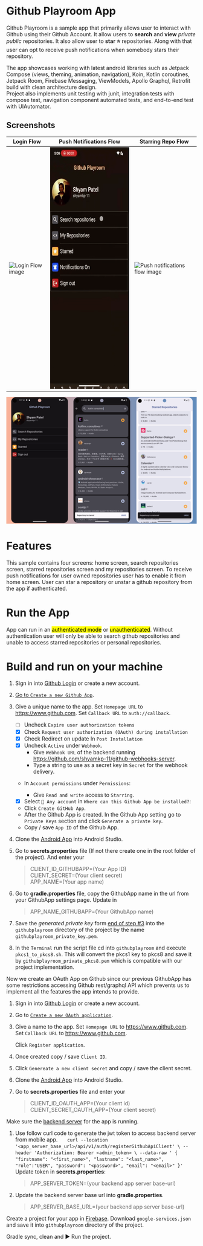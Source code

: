 Github Playroom App
==================
Github Playroom is a sample app that primarily allows user to interact with Github using their Github Account.
It allow users to **search** and **view** _private_ _public_ repositories. It also allow user to **star ⭐️** repositories. Along with that user can opt to receive push notifications when somebody stars their repository. 

The app showcases working with latest android libraries such as Jetpack Compose (views, theming, animation, navigation), Koin, Kotlin coroutines, Jetpack Room, Firebase Messaging, ViewModels, Apollo Graphql, Retrofit build with clean architecture design.  
Project also implements unit testing with junit, integration tests with compose test, navigation component automated tests, and end-to-end test with UIAutomator. 

## Screenshots
| Login Flow                                                                                          | Push Notifications Flow                                                                                                  | Starring Repo Flow                                                                                           |
|-----------------------------------------------------------------------------------------------------|--------------------------------------------------------------------------------------------------------------------------|--------------------------------------------------------------------------------------------------------------|
| <img src="docs/GithubPlayroom%20login%20flow.gif" width="291" height="640" alt="Login Flow image"/> | <img src="docs/GithubPlayroom%20push%20notifications.gif" width="291" height="640" alt="Push notifications flow image"/> | <img src="docs/GithubPlayroom%20starring.gif" width="291" height="640" alt="Push notifications flow image"/> |

[//]: # (![Login Flow]&#40;docs/GithubPlayroom%20login%20flow.gif "Login Flow"&#41;)
![Screenshot showing Home screen, Search repos screen and Starred repos screen](docs/Screenshots.png "Screenshot showing Home screen, Search repos screen and Starred repos screen")

# Features
This sample contains four screens: home screen, search repositories screen, starred repositories screen and my repositories screen.
To receive push notifications for user owned repositories user has to enable it from home screen. 
User can star a repository or unstar a github repository from the app if authenticated.

# Run the App
App can run in an <mark>authenticated mode</mark> or <mark>unauthenticated</mark>. Without authentication user will only be able to search github repositories and unable to access starred repositories or personal repositories. 

# Build and run on your machine 


1. Sign in into [Github Login](https://github.com/login) or create a new account.
2. [Go to `Create a new Github App`](https://github.com/settings/apps/new).
3. Give a unique name to the app. Set `Homepage URL` to https://www.github.com. Set `Callback URL` to `auth://callback`.

   - [ ] Uncheck `Expire user authorization tokens`
   - [x] Check `Request user authorization (OAuth) during installation`
   - [x] Check Redirect on update In `Post Installation` 
   - [x] Uncheck `Active` under `Webhook`.
     - Give `Webhook URL` of the backend running https://github.com/shyamkp-11/github-webhooks-server.
     - Type a string to use as a secret key in `Secret` for the webhook delivery.
   - In `Account permissions` under `Permissions`:

     - Give `Read and write` access to `Starring`.

   - [x] Select `🔘 Any account` in `Where can this Github App be installed?`:
     
   - Click `Create GitHub App`.
   - <a id="step"> </a>After the Github App is created. In the Github App setting go to `Private Keys` section and click `Generate a private key`. 
   - Copy / save `App ID` of the Github App.
4. Clone the [Android App](https://github.com/shyamkp-11/GithubPlayroom) into Android Studio.
5. Go to **secrets.properties** file (If not there create one in the root folder of the project). And enter your
    >CLIENT_ID_GITHUBAPP=(Your App ID)  
    CLIENT_SECRET=(Your client secret)  
    APP_NAME=(Your app name)
6. Go to **gradle.properties** file, copy the GithubApp name in the url from your GithubApp settings page. Update in
   > APP_NAME_GITHUBAPP=(Your GithubApp name)
7. Save the _generated private key_ form [end of step #3](#step) into the `githubplayroom` directory of the project by the name `githubplayroom_private_key.pem`.
8. In the `Terminal` run the script file cd into `githubplayroom` and execute `pkcs1_to_pkcs8.sh`.
   This will convert the pkcs1 key to pkcs8 and save it by `githubplayroom_private_pkcs8.pem` which is compatible with our project implementation.
   

Now we create an OAuth App on Github since our previous GithubApp has some restrictions accessing 
Github rest/graphql API which prevents us to implement all the features the app intends to provide.

1. Sign in into [Github Login](https://github.com/login) or create a new account.
2. Go to [`Create a new OAuth application`](https://github.com/settings/applications/new).
3. Give a name to the app. Set `Homepage URL` to https://www.github.com. Set `Callback URL` to https://www.github.com.

   Click `Register application`.
4. Once created copy / save `Client ID`.
5. Click `Genereate a new client secret` and copy / save the client secret.
6. Clone the [Android App](https://github.com/shyamkp-11/GithubPlayroom) into Android Studio.
7. Go to **secrets.properties** file and enter your 
   > CLIENT_ID_OAUTH_APP=(Your client id)  
   > CLIENT_SECRET_OAUTH_APP=(Your client secret)

Make sure the [backend server](https://github.com/shyamkp-11/github-webhooks-server) for the app is running.
1. Use follow curl code to generate the jwt token to access backend server from mobile app.
``   
        curl --location '<app_server_base_url>/api/v1/auth/registerGithubApiClient' \
        --header 'Authorization: Bearer <admin_token> \
        --data-raw '
        {
            "firstname": "<first_name>",
            "lastname": "<last_name>",
            "role":"USER",
            "password": "<password>",
            "email": "<email>"
        }'
``
    Update token in **secrets.properties**:
    >  APP_SERVER_TOKEN=(your backend app server base-url) 
2. Update the backend server base url into **gradle.properties**.
    >  APP_SERVER_BASE_URL=(your backend app server base-url)

Create a project for your app in [Firebase](https://console.firebase.google.com). Download `google-services.json` and save it into `githubplayroom` directory of the project.

Gradle sync, clean and ▶️ Run the project.